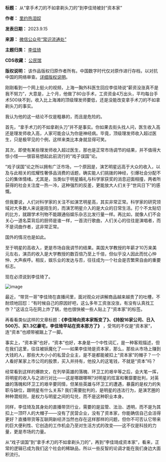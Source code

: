 

**标题：** 从“拿手术刀的不如拿剃头刀的”到李佳琦被封“资本家”  

**作者：** [里约热泪奴](https://chinadigitaltimes.net/space/里约热泪奴)  

**发表日期：** 2023.9.15  

**来源：** [微信公众号“常识流通处”](https://web.archive.org/web/https://mp.weixin.qq.com/s/6D7N1riLD11Ff7Z9hMK4vQ)  

**主题归类：** [李佳琦](https://chinadigitaltimes.net/space/李佳琦)  

**CDS收藏：** [公民馆](https://chinadigitaltimes.net/space/%E5%85%AC%E6%B0%91%E9%A6%86)  

**版权说明：** 该作品版权归原作者所有。中国数字时代仅对原作进行存档，以对抗中国的网络审查。[详细版权说明](https://chinadigitaltimes.net/chinese/copyright)。


刚刚看到一个网上挺火的视频，上海一胸外科医生回应李佳琦说“薪资没涨真不是我不努力”，大意是，上个月，他做了80台手术，工资资金4万出头，平均每台手术500块不到，收入比上海滩的顶级理发师要低，还是没能改变拿手术刀的不如拿剃头刀的事实。


我认为他的这一结论不仅是粗暴的，而且是危险的。


首先，“拿手术刀的不如拿剃头刀”并不是事实。你如果去街头找人问，医生收入高还是理发师收入高，人家可能会认为你是神经病。毕竟，顶级理发师收入超过医生，只是极罕见的个例，这样来类比本身就显得可笑。


其次，即使有某些理发师收入超过医生，那也是正常市场调节的结果，并不值得大惊小怪——很容易想起此前流行的“戏子误国”论。


“戏子误国”论之所以拥有广泛市场，一个原因是，演艺明星远高于大众的收入，以及与此相关的炫耀性奢侈品消费的话题，确实能人们挑拨的神经，引爆社会分配不公的集体情绪。尤其是，当类似于明星婚礼与科学家获奖的消息迎面相撞，两者所获得的社会关注度一热一冷，这种强烈的反差，更能放大人们关于“世风日下”的感慨。


但我要说，人们对科学家的关注不如演艺明星高，其实非常正常。科学家的研究领域对大多数人来说是陌生的，而演艺明星介入的是大众的日常生活。打个不太贴切的比方，就跟学术刊物不能跟通俗娱乐杂志比发行量一样。再比如，就像人们不会关心一道名菜背后的厨师是谁一样，一首流行歌曲，人们关心的往往是演唱者，而不是词曲作者，这非常正常。


国外的情况也是如此。


至于明星的高收入，更是市场自我调节的结果。美国大学教授的年薪才10万来美元左右，演员的收入是大学教授的数百倍乃至上千倍，但似乎没人因此而忧心忡忡、大声疾呼。相反，娱乐业的发达与否，往往成为一个社会是否繁荣自由的重要标志。


现在必须说到李佳琦了。


![image](https://chinadigitaltimes.net/chinese/files/2023/09/post-700239-6504d2c199f59.)


最近，“带货一哥”李佳琦在直播间里，面对观众对讲解商品越来越贵了的吐槽，不耐烦地回怼：“有时候自己的原因好吧，这么多年工资涨没涨，有没有认真找工作？”这话立马在网上炸了锅，他也很快被一些人贴上了“资本家”的标签。


再看看类似这样的文章标题：**《李佳琦向资本家叛变了》、《持股16家公司、日入500万、买1.3亿豪宅，李佳琦早站在资本那方了》** ，受骂的不仅是“资本家“，连“资本”也顺带被踹上了一脚。


事实上，“资本家”也好，“资本”也好，本身是一个中性词汇，是一种客观描述，但在我们这里，往往被妖魔化了——如果李佳琦是资本家，那么，那些从市场上赚到大钱的人，那些大大小小的私营企业主，是不是都能被扣上“资本家”的帽子？一个人看好某家上市公司的股票，买入并持有，他投入的这笔钱，不就是“资本”吗？


经常看到这样的爆款文，在列举英雄的落魄、环卫工的艰辛等之后，会大笔一挥，将明星的收入与之进行对比——这是哪跟哪啊?对明星的炫富和奢靡要批判，对英雄的落魄和环卫工的艰辛要同情，但某些英雄与环卫工的遭遇，暴露的是权力的失职与缺位，跟明星有什么关系? 我们需要批判的，是明星的违法行为，是演艺圈的种种潜规则，是权力与明星之间的勾兑，而不是这种职业本身。


同样，李佳琦及其身处的直播带货行业，需要的是监管、法治、透明，而不是为其扣上一顶吓人的大帽子——没有了民营企业，没有了资本家，你能确信自己会活得更好？直播带货等互联网新经济当然也存在这样那样的问题，但你不可否认它带来的巨大便利性、它创造的工作机会乃至对生活方式的改变——这不仅是科技的力量，更是市场的力量。


从“戏子误国”到“拿手术刀的不如拿剃头刀的”，再到“李佳琦成资本家”，看来，正常的逻辑已成为我们这个社会的稀缺品，所以一些反智的论调才能在我们身边大面积流行。

